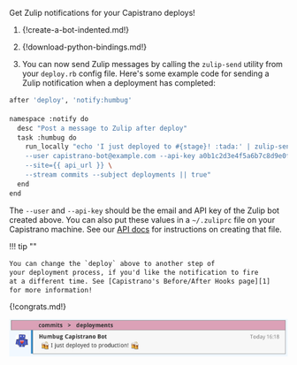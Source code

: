 Get Zulip notifications for your Capistrano deploys!

1. {!create-a-bot-indented.md!}

1. {!download-python-bindings.md!}

1. You can now send Zulip messages by calling the `zulip-send`
   utility from your `deploy.rb` config file. Here's some example code for
   sending a Zulip notification when a deployment has completed:

``` bash
after 'deploy', 'notify:humbug'

namespace :notify do
  desc "Post a message to Zulip after deploy"
  task :humbug do
    run_locally "echo 'I just deployed to #{stage}! :tada:' | zulip-send \
    --user capistrano-bot@example.com --api-key a0b1c2d3e4f5a6b7c8d9e0f1a2b3c4d5 \
    --site={{ api_url }} \
    --stream commits --subject deployments || true"
  end
end
```

The `--user` and `--api-key` should be the email and API key of the Zulip
bot created above. You can also put these values in a `~/.zuliprc` file on
your Capistrano machine. See our [API docs](/api) for instructions on
creating that file.

!!! tip ""

    You can change the `deploy` above to another step of
    your deployment process, if you'd like the notification to fire
    at a different time. See [Capistrano's Before/After Hooks page][1]
    for more information!

[1]: http://capistranorb.com/documentation/getting-started/before-after/

{!congrats.md!}

![](/static/images/integrations/capistrano/001.png)
